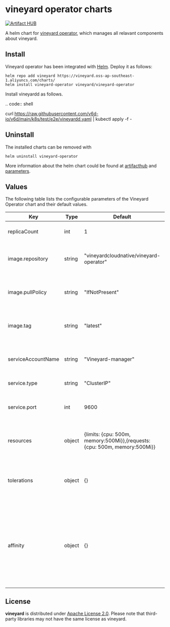 # vineyard operator charts

[![Artifact HUB](https://img.shields.io/endpoint?url=https://artifacthub.io/badge/repository/vineyard)](https://artifacthub.io/packages/helm/vineyard/vineyard-operator)

A helm chart for [vineyard operator][3], which manages all relavant components about vineyard.

## Install

Vineyard operator has been integrated with [Helm](https://helm.sh/). Deploy it as follows:

```console
helm repo add vineyard https://vineyard.oss-ap-southeast-1.aliyuncs.com/charts/
helm install vineyard-operator vineyard/vineyard-operator
```

Install vineyardd as follows.

.. code:: shell

   curl https://raw.githubusercontent.com/v6d-io/v6d/main/k8s/test/e2e/vineyardd.yaml | kubectl apply -f -

## Uninstall

The installed charts can be removed with

```console
helm uninstall vineyard-operator
```

More information about the helm chart could be found at [artifacthub][1] and [parameters][2].

## Values

The following table lists the configurable parameters of the Vineyard Operator chart and their default values.

| Key                | Type   | Default                                                                   | Description                                                                                                                |
| ------------------ | ------ | ------------------------------------------------------------------------- | -------------------------------------------------------------------------------------------------------------------------- |
| replicaCount       | int    | 1                                                                         | The replica of vineyard operator.                                                                                          |
| image.repository   | string | "vineyardcloudnative/vineyard-operator"                                   | The repository of vineyard operator image.                                                                                 |
| image.pullPolicy   | string | "IfNotPresent"                                                            | The pull policy of vineyard operator image.                                                                                |
| image.tag          | string | "latest"                                                                  | The image tag of vineyard operator image.                                                                                  |
| serviceAccountName | string | "Vineyard-manager"                                                        | The service account name of vineyard operator.                                                                             |
| service.type       | string | "ClusterIP"                                                               | The type of the service.                                                                                                   |
| service.port       | int    | 9600                                                                      | The internal port of vineyard operator service                                                                             |
| resources          | object | {limits: {cpu: 500m, memory:500Mi}},{requests: {cpu: 500m, memory:500Mi}} | The limits and requests of vineyard operator.                                                                              |
| tolerations        | object | {}                                                                        | Tolerations allow the scheduler to schedule pods with matching taints                                                      |
| affinity           | object | {}                                                                        | Affinity enables the scheduler to place a pod either on a group of nodes or a pod relative to the placement of other pods. |

## License

**vineyard** is distributed under [Apache License 2.0](https://github.com/v6d-io/v6d/blob/main/LICENSE).
Please note that third-party libraries may not have the same license as vineyard.

[1]: https://artifacthub.io/packages/helm/vineyard/vineyard-operator

[2]: https://github.com/v6d-io/v6d/blob/main/charts/vineyard-operator/values.yaml

[3]: https://github.com/v6d-io/v6d/k8s
